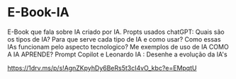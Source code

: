 # E-Book-IA
E-Book que fala sobre IA criado por IA.
Propts usados chatGPT:
Quais são os tipos de IA?
Para que serve cada tipo de IA e como usar?
Como essas IAs funcionam pelo aspecto tecnologico?
Me exemplos de uso de IA
COMO A IA APRENDE?
Prompt Copilot e Leonardo IA :
Desenhe a evolução da IA's

https://1drv.ms/p/s!AgnZKpyhDy6BeRs5t3cI4vO_kbc?e=EMpqtU


